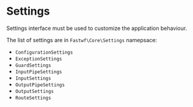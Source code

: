 # Settings

Settings interface must be used to customize the application behaviour.

The list of settings are in `Fastwf\Core\Settings` namepsace:
- `ConfigurationSettings`
- `ExceptionSettings`
- `GuardSettings`
- `InputPipeSettings`
- `InputSettings`
- `OutputPipeSettings`
- `OutputSettings`
- `RouteSettings`
